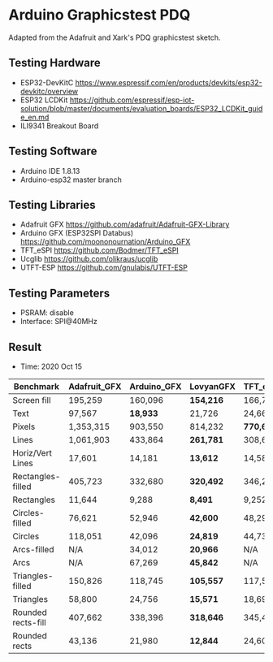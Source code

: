# Arduino Graphicstest PDQ

Adapted from the Adafruit and Xark's PDQ graphicstest sketch.

## Testing Hardware

-  ESP32-DevKitC https://www.espressif.com/en/products/devkits/esp32-devkitc/overview
-  ESP32 LCDKit https://github.com/espressif/esp-iot-solution/blob/master/documents/evaluation_boards/ESP32_LCDKit_guide_en.md
-  ILI9341 Breakout Board

## Testing Software

-  Arduino IDE 1.8.13
-  Arduino-esp32 master branch

## Testing Libraries

-  Adafruit GFX https://github.com/adafruit/Adafruit-GFX-Library
-  Arduino GFX (ESP32SPI Databus) https://github.com/moononournation/Arduino_GFX
-  TFT_eSPI https://github.com/Bodmer/TFT_eSPI
-  Ucglib https://github.com/olikraus/ucglib
-  UTFT-ESP https://github.com/gnulabis/UTFT-ESP

## Testing Parameters
-  PSRAM: disable
-  Interface: SPI@40MHz

## Result
-  Time: 2020 Oct 15

| Benchmark          | Adafruit_GFX | Arduino_GFX | LovyanGFX   | TFT_eSPI    | Ucglib    | UTFT-ESP   |
| ------------------ | ------------ | ----------- | ----------- | ----------- | --------- | ---------- |
| Screen fill        | 195,259      | 160,096     | **154,216** | 166,761     | 2,010,234 | 4,907,718  |
| Text               | 97,567       | **18,933**  | 21,726      | 24,662      | 107,286   | 492,000    |
| Pixels             | 1,353,315    | 903,550     | 814,232     | **770,618** | 3,047,934 | 12,255,529 |
| Lines              | 1,061,903    | 433,864     | **261,781** | 308,601     | 4,141,582 | 8,955,660  |
| Horiz/Vert Lines   | 17,601       | 14,181      | **13,612**  | 14,587      | 160,288   | 415,958    |
| Rectangles-filled  | 405,723      | 332,680     | **320,492** | 346,283     | 4,226,878 | 11,069,285 |
| Rectangles         | 11,644       | 9,288       | **8,491**   | 9,252       | 102,561   | 270,222    |
| Circles-filled     | 76,621       | 52,946      | **42,600**  | 48,292      | 883,873   | 1,460,379  |
| Circles            | 118,051      | 42,096      | **24,819**  | 44,739      | 487,466   | 1,153,872  |
| Arcs-filled        | N/A          | 34,012      | **20,966**  | N/A         | N/A       | N/A        |
| Arcs               | N/A          | 67,269      | **45,842**  | N/A         | N/A       | N/A        |
| Triangles-filled   | 150,826      | 118,745     | **105,557** | 117,507     | 1,280,068 | N/A        |
| Triangles          | 58,800       | 24,756      | **15,571**  | 18,698      | N/A       | N/A        |
| Rounded rects-fill | 407,662      | 338,396     | **318,646** | 345,494     | 4,292,533 | 10,778,601 |
| Rounded rects      | 43,136       | 21,980      | **12,844**  | 24,604      | 221,214   | 283,148    |
